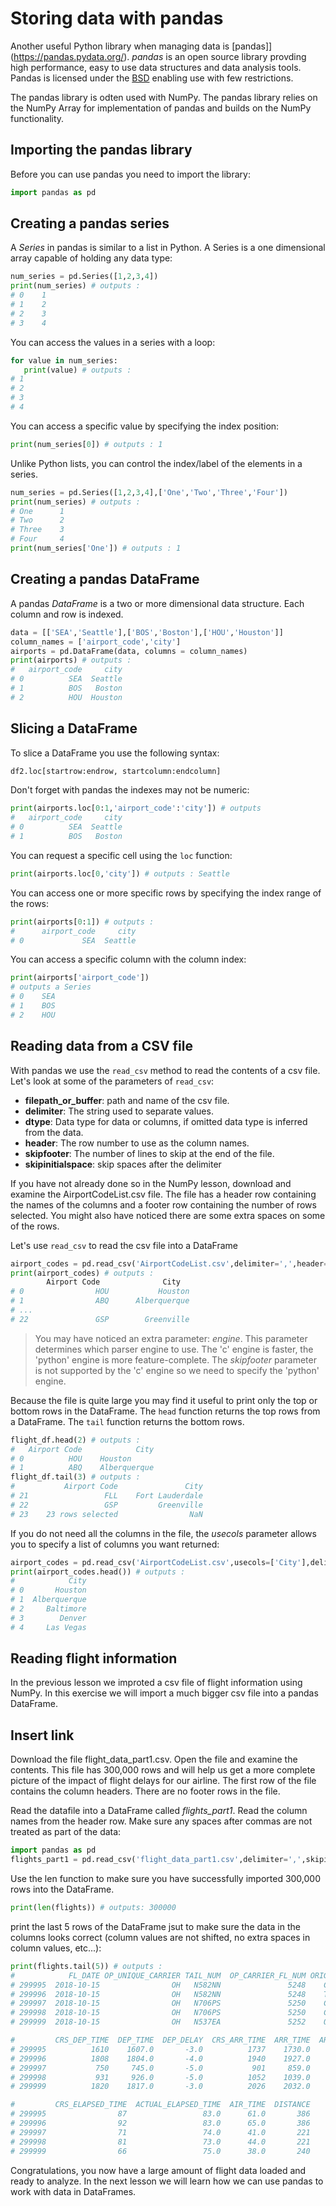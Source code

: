 # Storing data with pandas

Another useful Python library when managing data is [pandas]](https://pandas.pydata.org/). *pandas* is an open source  library provding high performance, easy to use data structures and data analysis tools. Pandas is licensed under the [BSD](https://www.numpy.org/license.html#license) enabling use with few restrictions.

The pandas library is odten used with NumPy. The pandas library relies on the NumPy Array for implementation of pandas and builds on the NumPy functionality.

## Importing the pandas library
Before you can use pandas you need to import the library:
```python
import pandas as pd
```
## Creating a pandas series

A *Series* in pandas is similar to a list in Python. A Series is a one dimensional array capable of holding any data type:

```python
num_series = pd.Series([1,2,3,4])
print(num_series) # outputs :
# 0    1
# 1    2
# 2    3
# 3    4
```
 You can access the values in a series with a loop:
 ```python
for value in num_series:
    print(value) # outputs :
# 1
# 2
# 3
# 4 
```

You can access a specific value by specifying the index position:
```python
print(num_series[0]) # outputs : 1
```
 Unlike Python lists, you can control the index/label of the elements in a series. 
```python
num_series = pd.Series([1,2,3,4],['One','Two','Three','Four'])
print(num_series) # outputs :
# One      1
# Two      2
# Three    3
# Four     4
print(num_series['One']) # outputs : 1
```

## Creating a pandas DataFrame
A pandas *DataFrame* is a two or more dimensional data structure. Each column and row is indexed.  

```python
data = [['SEA','Seattle'],['BOS','Boston'],['HOU','Houston']]
column_names = ['airport_code','city']
airports = pd.DataFrame(data, columns = column_names)
print(airports) # outputs : 
#   airport_code     city
# 0          SEA  Seattle
# 1          BOS   Boston
# 2          HOU  Houston
```
## Slicing a DataFrame

To slice a DataFrame you use the following syntax: 
```python
df2.loc[startrow:endrow, startcolumn:endcolumn]
```
Don't forget with pandas the indexes may not be numeric:
```python
print(airports.loc[0:1,'airport_code':'city']) # outputs
#   airport_code     city
# 0          SEA  Seattle
# 1          BOS   Boston
```

You can request a specific cell using the `loc` function:
```python
print(airports.loc[0,'city']) # outputs : Seattle 
```
You can access one or more specific rows by specifying the index range of the rows:
```python
print(airports[0:1]) # outputs : 
#      airport_code     city
# 0             SEA  Seattle
```

You can access a specific column with the column index:
```python
print(airports['airport_code'])
# outputs a Series 
# 0    SEA
# 1    BOS
# 2    HOU
```
## Reading data from a CSV file

With pandas we use the `read_csv` method to read the contents of a csv file.  
Let's look at some of the parameters of `read_csv`:
- **filepath_or_buffer**: path and name of the csv file.  
- **delimiter**: The string used to separate values.  
- **dtype**: Data type for data or columns, if omitted data type is inferred from the data. 
- **header**: The row number to use as the column names.   
- **skipfooter**: The number of lines to skip at the end of the file. 
- **skipinitialspace**: skip spaces after the delimiter

If you have not already done so in the NumPy lesson, download and examine the AirportCodeList.csv file. The file has a header row containing the names of the columns and a footer row containing the number of rows selected. You might also have noticed there are some extra spaces on some of the rows. 

Let's use `read_csv` to read the csv file into a DataFrame 
```python
airport_codes = pd.read_csv('AirportCodeList.csv',delimiter=',',header=0,skipfooter=1,skipinitialspace=True, engine='python')
print(airport_codes) # outputs : 
        Airport Code              City
# 0                HOU           Houston
# 1                ABQ      Alberquerque
# ...
# 22               GSP        Greenville
```
> You may have noticed an extra parameter: *engine*. This parameter determines which parser engine to use. The 'c' engine is faster, the 'python' engine is more feature-complete. The *skipfooter* parameter is not supported by the 'c' engine so we need to specify the 'python' engine.  

Because the file is quite large you may find it useful to print only the top or bottom rows in the DataFrame. The `head` function returns the top rows from a DataFrame. The `tail` function returns the bottom rows.
```python
flight_df.head(2) # outputs : 
#   Airport Code	        City
# 0	         HOU	Houston
# 1	         ABQ	Alberquerque
flight_df.tail(3) # outputs : 
#           Airport Code	           City
# 21	             FLL	Fort Lauderdale
# 22	             GSP	     Greenville
# 23    23 rows selected	            NaN
```
If you do not need all the columns in the file, the *usecols* parameter allows you to specify a list of columns you want returned:

```python
airport_codes = pd.read_csv('AirportCodeList.csv',usecols=['City'],delimiter=',',header=0,skipfooter=1,skipinitialspace=True, engine = 'python')
print(airport_codes.head()) # outputs :
#            City
# 0       Houston
# 1  Alberquerque
# 2     Baltimore
# 3        Denver
# 4     Las Vegas
```
## Reading flight information

In the previous lesson we improted a csv file of flight information using NumPy. In this exercise we will import a much bigger csv file into a pandas DataFrame.

## Insert link ##
Download the file flight_data_part1.csv. Open the file and examine the contents. This file has 300,000 rows and will help us get a more complete picture of the impact of flight delays for our airline. The first row of the file contains the column headers. There are no footer rows in the file.

Read the datafile into a DataFrame called *flights_part1*. Read the column names from the header row. Make sure any spaces after commas are not treated as part of the data:

```python
import pandas as pd
flights_part1 = pd.read_csv('flight_data_part1.csv',delimiter=',',skipinitialspace=True)
```

Use the len function to make sure you have successfully imported 300,000 rows into the DataFrame. 

```python
print(len(flights)) # outputs: 300000
```

print the last 5 rows of the DataFrame jsut to make sure the data in the columns looks correct (column values are not shifted, no extra spaces in column values, etc...): 
```python
print(flights.tail(5)) # outputs : 
#            FL_DATE OP_UNIQUE_CARRIER TAIL_NUM  OP_CARRIER_FL_NUM ORIGIN DEST  \
# 299995  2018-10-15                OH   N582NN               5248    CLT  TLH   
# 299996  2018-10-15                OH   N582NN               5248    TLH  CLT   
# 299997  2018-10-15                OH   N706PS               5250    CLT  CRW   
# 299998  2018-10-15                OH   N706PS               5250    CRW  CLT   
# 299999  2018-10-15                OH   N537EA               5252    ORD  DAY   

#         CRS_DEP_TIME  DEP_TIME  DEP_DELAY  CRS_ARR_TIME  ARR_TIME  ARR_DELAY  \
# 299995          1610    1607.0       -3.0          1737    1730.0       -7.0   
# 299996          1808    1804.0       -4.0          1940    1927.0      -13.0   
# 299997           750     745.0       -5.0           901     859.0       -2.0   
# 299998           931     926.0       -5.0          1052    1039.0      -13.0   
# 299999          1820    1817.0       -3.0          2026    2032.0        6.0   

#         CRS_ELAPSED_TIME  ACTUAL_ELAPSED_TIME  AIR_TIME  DISTANCE  
# 299995                87                 83.0      61.0       386  
# 299996                92                 83.0      65.0       386  
# 299997                71                 74.0      41.0       221  
# 299998                81                 73.0      44.0       221  
# 299999                66                 75.0      38.0       240  
```

Congratulations, you now have a large amount of flight data loaded and ready to analyze. In the next lesson we will learn how we can use pandas to work with data in DataFrames.